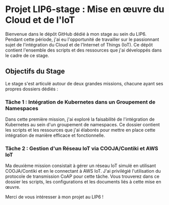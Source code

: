 # Projet LIP6-stage : Mise en œuvre du Cloud et de l'IoT

Bienvenue dans le dépôt GitHub dédié à mon stage au sein du LIP6. Pendant cette période, j'ai eu l'opportunité de travailler sur le passionnant sujet de l'intégration du Cloud et de l'Internet of Things (IoT). Ce dépôt contient l'ensemble des scripts et des ressources que j'ai développés dans le cadre de ce stage.

## Objectifs du Stage

Le stage s'est articulé autour de deux grandes missions, chacune ayant ses propres dossiers dédiés :

### Tâche 1 : Intégration de Kubernetes dans un Groupement de Namespaces

Dans cette première mission, j'ai exploré la faisabilité de l'intégration de Kubernetes au sein d'un groupement de namespaces. Ce dossier contient les scripts et les ressources que j'ai élaborés pour mettre en place cette intégration de manière efficace et fonctionnelle.

### Tâche 2 : Gestion d'un Réseau IoT via COOJA/Contiki et AWS IoT

Ma deuxième mission consistait à gérer un réseau IoT simulé en utilisant COOJA/Contiki et en le connectant à AWS IoT. J'ai privilégié l'utilisation du protocole de transmission CoAP pour cette tâche. Vous trouverez dans ce dossier les scripts, les configurations et les documents liés à cette mise en œuvre.

Merci de vous intéresser à mon projet au LIP6 !
